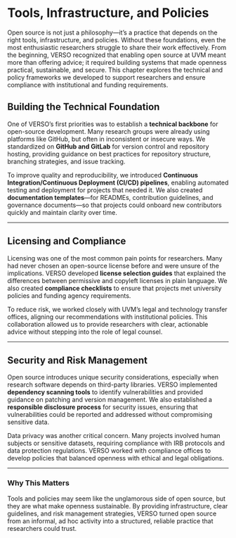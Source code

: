 # Tools, Infrastructure, and Policies

Open source is not just a philosophy—it’s a practice that depends on the right tools, infrastructure, and policies. Without these foundations, even the most enthusiastic researchers struggle to share their work effectively. From the beginning, VERSO recognized that enabling open source at UVM meant more than offering advice; it required building systems that made openness practical, sustainable, and secure. This chapter explores the technical and policy frameworks we developed to support researchers and ensure compliance with institutional and funding requirements.

##  Building the Technical Foundation
One of VERSO’s first priorities was to establish a **technical backbone** for open-source development. Many research groups were already using platforms like GitHub, but often in inconsistent or insecure ways. We standardized on **GitHub and GitLab** for version control and repository hosting, providing guidance on best practices for repository structure, branching strategies, and issue tracking.

To improve quality and reproducibility, we introduced **Continuous Integration/Continuous Deployment (CI/CD) pipelines**, enabling automated testing and deployment for projects that needed it. We also created **documentation templates**—for READMEs, contribution guidelines, and governance documents—so that projects could onboard new contributors quickly and maintain clarity over time.

---

## Licensing and Compliance
Licensing was one of the most common pain points for researchers. Many had never chosen an open-source license before and were unsure of the implications. VERSO developed **license selection guides** that explained the differences between permissive and copyleft licenses in plain language. We also created **compliance checklists** to ensure that projects met university policies and funding agency requirements.

To reduce risk, we worked closely with UVM’s legal and technology transfer offices, aligning our recommendations with institutional policies. This collaboration allowed us to provide researchers with clear, actionable advice without stepping into the role of legal counsel.

---

## Security and Risk Management
Open source introduces unique security considerations, especially when research software depends on third-party libraries. VERSO implemented **dependency scanning tools** to identify vulnerabilities and provided guidance on patching and version management. We also established a **responsible disclosure process** for security issues, ensuring that vulnerabilities could be reported and addressed without compromising sensitive data.

Data privacy was another critical concern. Many projects involved human subjects or sensitive datasets, requiring compliance with IRB protocols and data protection regulations. VERSO worked with compliance offices to develop policies that balanced openness with ethical and legal obligations.

---

### Why This Matters
Tools and policies may seem like the unglamorous side of open source, but they are what make openness sustainable. By providing infrastructure, clear guidelines, and risk management strategies, VERSO turned open source from an informal, ad hoc activity into a structured, reliable practice that researchers could trust.